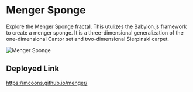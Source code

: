# Menger Sponge

Explore the Menger Sponge fractal.  This utulizes the Babylon.js framework to create a menger sponge. It is a three-dimensional generalization of the one-dimensional Cantor set and two-dimensional Sierpinski carpet. 

![Menger Sponge](./menger.png)


## Deployed Link
https://mcoons.github.io/menger/
 
